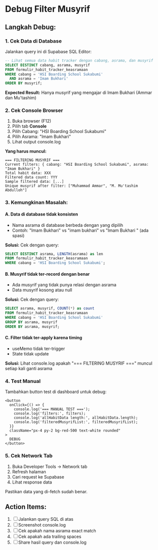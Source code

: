 # Debug Filter Musyrif

## Langkah Debug:

### 1. Cek Data di Database
Jalankan query ini di Supabase SQL Editor:

```sql
-- Lihat semua data habit tracker dengan cabang, asrama, dan musyrif
SELECT DISTINCT cabang, asrama, musyrif 
FROM formulir_habit_tracker_keasramaan 
WHERE cabang = 'HSI Boarding School Sukabumi'
  AND asrama = 'Imam Bukhari'
ORDER BY musyrif;
```

**Expected Result:** Hanya musyrif yang mengajar di Imam Bukhari (Ammar dan Mu'tashim)

### 2. Cek Console Browser
1. Buka browser (F12)
2. Pilih tab **Console**
3. Pilih Cabang: "HSI Boarding School Sukabumi"
4. Pilih Asrama: "Imam Bukhari"
5. Lihat output console.log

**Yang harus muncul:**
```
=== FILTERING MUSYRIF ===
Current filters: { cabang: "HSI Boarding School Sukabumi", asrama: "Imam Bukhari" }
Total habit data: XXX
Filtered data count: YYY
Sample filtered data: [...]
Unique musyrif after filter: ["Muhammad Ammar", "M. Mu'tashim Abdulloh"]
```

### 3. Kemungkinan Masalah:

#### A. Data di database tidak konsisten
- Nama asrama di database berbeda dengan yang dipilih
- Contoh: "Imam Bukhari" vs "imam bukhari" vs "Imam Bukhari " (ada spasi)

**Solusi:** Cek dengan query:
```sql
SELECT DISTINCT asrama, LENGTH(asrama) as len
FROM formulir_habit_tracker_keasramaan 
WHERE cabang = 'HSI Boarding School Sukabumi';
```

#### B. Musyrif tidak ter-record dengan benar
- Ada musyrif yang tidak punya relasi dengan asrama
- Data musyrif kosong atau null

**Solusi:** Cek dengan query:
```sql
SELECT asrama, musyrif, COUNT(*) as count
FROM formulir_habit_tracker_keasramaan 
WHERE cabang = 'HSI Boarding School Sukabumi'
GROUP BY asrama, musyrif
ORDER BY asrama, musyrif;
```

#### C. Filter tidak ter-apply karena timing
- useMemo tidak ter-trigger
- State tidak update

**Solusi:** Lihat console.log apakah "=== FILTERING MUSYRIF ===" muncul setiap kali ganti asrama

### 4. Test Manual

Tambahkan button test di dashboard untuk debug:

```tsx
<button 
  onClick={() => {
    console.log('=== MANUAL TEST ===');
    console.log('filters:', filters);
    console.log('allHabitData length:', allHabitData.length);
    console.log('filteredMusyrifList:', filteredMusyrifList);
  }}
  className="px-4 py-2 bg-red-500 text-white rounded"
>
  DEBUG
</button>
```

### 5. Cek Network Tab
1. Buka Developer Tools → Network tab
2. Refresh halaman
3. Cari request ke Supabase
4. Lihat response data

Pastikan data yang di-fetch sudah benar.

## Action Items:

1. ☐ Jalankan query SQL di atas
2. ☐ Screenshot console.log
3. ☐ Cek apakah nama asrama exact match
4. ☐ Cek apakah ada trailing spaces
5. ☐ Share hasil query dan console.log
